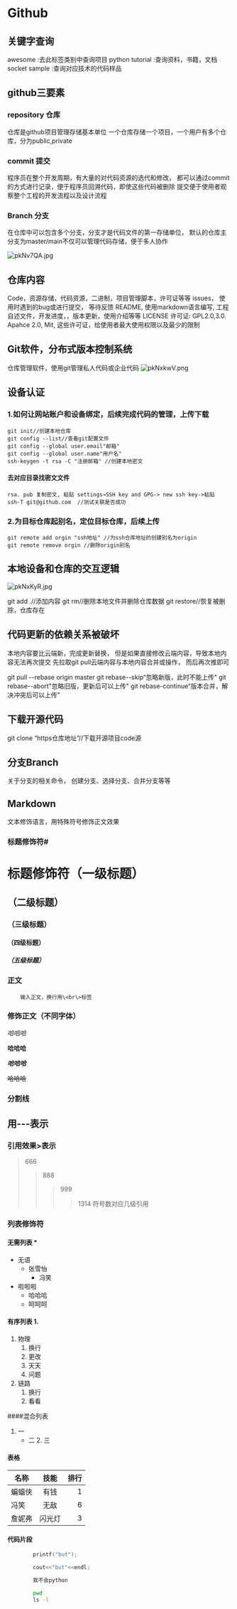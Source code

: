 # Github

## 关键字查询
awesome :去此标签类别中查询项目
python tutorial :查询资料，书籍，文档
socket sample :查询对应技术的代码样品

## github三要素

### repository 仓库
仓库是github项目管理存储基本单位
一个仓库存储一个项目，一个用户有多个仓库，分为public,private

### commit 提交
程序员在整个开发周期，有大量的对代码资源的选代和修改，
都可以通过commit的方式进行记录，便于程序员回溯代码，即使这些代码被删除
提交便于使用者观察整个工程的开发流程以及设计流程

### Branch 分支
在仓库中可以包含多个分支，分支才是代码文件的第一存储单位，
默认的仓库主分支为master/main不仅可以管理代码存储，便于多人协作

![pkNv7QA.jpg](https://s21.ax1x.com/2024/06/11/pkNv7QA.jpg)

## 仓库内容
Code，资源存储，代码资源，二进制，项目管理脚本，许可证等等
issues， 使用时遇到的bug或进行提交， 等待反馈
README, 使用markdown语言编写, 工程自述文件，开发进度，，版本更新，使用介绍等等
LICENSE 许可证: GPL2.0,3.0. Apahce 2.0, Mit, 这些许可证，给使用者最大使用权限以及最少的限制

## Git软件，分布式版本控制系统
仓库管理软件，使用git管理私人代码或企业代码
![pkNxkwV.png](https://s21.ax1x.com/2024/06/11/pkNxkwV.png)

## 设备认证
### 1.如何让网站账户和设备绑定，后续完成代码的管理，上传下载
	git init//创建本地仓库
	git config --list//查看git配置文件
	git config --global user.email"邮箱"
	git config --global user.name"用户名"
	ssh-keygen -t rsa -C "注册邮箱" //创建本地密文
#### 去对应目录找密文文件
	rsa. pub 复制密文, 粘贴 settings→SSH key and GPG-> new ssh key->粘贴
	ssh-T git@github.com  //测试关联是否成功
### 2.为目标仓库起别名，定位目标仓库，后续上传
	git remote add orgin "ssh地址" //为ssh仓库地址的创建别名为origin
	git remote remove orgin //删除origin别名

## 本地设备和仓库的交互逻辑
![pkNxKyR.jpg](https://s21.ax1x.com/2024/06/11/pkNxKyR.jpg)

git add .//添加内容
git rm//删除本地文件并删除仓库数据
git restore//恢复被删除，仓库存在

## 代码更新的依赖关系被破坏
本地内容要比云端新，完成更新替换， 但是如果直接修改云端内容，导致本地内容无法再次提交
先拉取git pull云端内容与本地内容合并或操作， 而后再次推即可

git pull --rebase  origin master
git rebase--skip“忽略新版，此时不能上传"
git rebase--abort"忽略旧版，更新后可以上传"
git rebase-continue“版本合并，解决冲突后可以上传"

## 下载开源代码

git clone “https仓库地址”//下载开源项目code源

## 分支Branch

关于分支的相关命令， 创建分支、选择分支、合并分支等等

## Markdown
文本修饰语言，用特殊符号修饰正文效果<br>
 
### 标题修饰符\#

# 标题修饰符（一级标题）
## （二级标题）
### （三级标题）
#### （四级标题）
##### （五级标题）

### 正文
        输入正文，换行用\<br\>标签
### 修饰正文（不同字体）

*哈哈哈*

**哈哈哈**

***哈哈哈***

~~哈哈哈~~

### 分割线
  用\-\-\-表示
---

### 引用效果\>表示
> 666
>> 888
>>> 999
>>>> 1314
符号数对应几级引用

### 列表修饰符
#### 无需列表 \*
* 无语
  * 张雪怡
    * 冯笑
* 啦啦啦
  * 哈哈哈
  * 呵呵呵

#### 有序列表 1.
1. 物理
   1. 换行
   2. 更改
   3. 天天
   4. 问题
2. 链路
   1. 换行
   2. 看看

####混合列表
1. 一
   * 二
     2. 三

#### 表格
名称|技能|排行
--|:--:|--:
蝙蝠侠|有钱|1
冯笑|无敌|6
詹妮弗|闪光灯|3

#### 代码片段

```c
        printf("but");
```

```cpp
        cout<<"but"<<endl;
```

```python
        我不会python
```

```bash
        pwd
        ls -l























